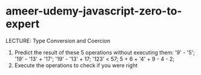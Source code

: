 # ameer-udemy-javascript-zero-to-expert

LECTURE: Type Conversion and Coercion
1. Predict the result of these 5 operations without executing them:
'9' - '5';
'19' - '13' + '17';
'19' - '13' + 17;
'123' < 57;
5 + 6 + '4' + 9 - 4 - 2;
2. Execute the operations to check if you were right